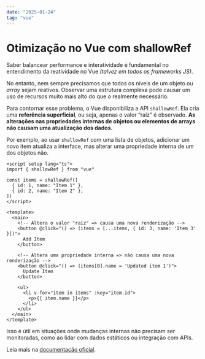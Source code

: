```yaml
---
date: "2025-01-24"
tag: "vue"
---
```


<!--more-->

# Otimização no Vue com shallowRef

Saber balancear performance e interatividade é fundamental no entendimento da reatividade no Vue _(talvez em todos os frameworks JS)_.

No entanto, nem sempre precisamos que todos os níveis de um objeto ou _array_ sejam reativos. Observar uma estrutura complexa pode causar um uso de recursos muito mais alto do que o realmente necessário.

Para contornar esse problema, o Vue disponibiliza a API `shallowRef`. Ela cria uma **referência superficial**, ou seja, apenas o valor “raiz” é observado. **As alterações nas propriedades internas de objetos ou elementos de arrays não causam uma atualização dos dados.**

Por exemplo, ao usar `shallowRef` com uma lista de objetos, adicionar um novo item atualiza a interface, mas alterar uma propriedade interna de um dos objetos não.

```vue
<script setup lang="ts">
import { shallowRef } from "vue"

const items = shallowRef([
  { id: 1, name: "Item 1" },
  { id: 2, name: "Item 2" },
])
</script>

<template>
  <main>
    <!-- Altera o valor "raiz" => causa uma nova renderização -->
    <button @click="() => (items = [...items, { id: 3, name: 'Item 3' }])">
      Add Item
    </button>

    <!-- Altera uma propriedade interna => não causa uma nova renderização -->
    <button @click="() => (items[0].name = 'Updated item 1')">
      Update Item
    </button>

    <ul>
      <li v-for="item in items" :key="item.id">
        <p>{{ item.name }}</p>
      </li>
    </ul>
  </main>
</template>
```

Isso é útil em situações onde mudanças internas não precisam ser monitoradas, como ao lidar com dados estáticos ou integração com APIs.

Leia mais na [documentação oficial](https://vuejs.org/api/reactivity-advanced.html#shallowref).
